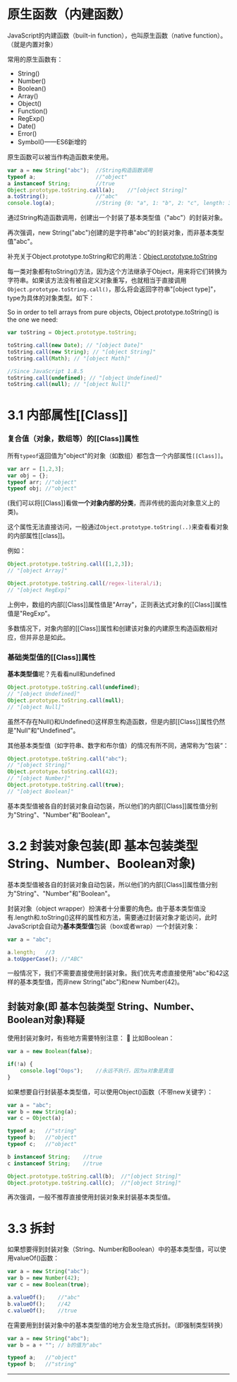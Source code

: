 # **原生函数（内建函数）**

JavaScript的内建函数（built-in function），也叫原生函数（native function）。（就是内置对象）

常用的原生函数有：
- String()
- Number()
- Boolean()
- Array()
- Object()
- Function()
- RegExp()
- Date()
- Error()
- Symbol()——ES6新增的

原生函数可以被当作构造函数来使用。
```js
var a = new String("abc");  //String构造函数调用
typeof a;                   //"object"
a instanceof String;        //true
Object.prototype.toString.call(a);    //"[object String]"
a.toString();               //"abc"
console.log(a);             //String {0: "a", 1: "b", 2: "c", length: 3, [[PrimitiveValue]]: "abc"}  这是对象序列化
```

通过String构造函数调用，创建出一个封装了基本类型值（"abc"）的封装对象。

再次强调，new String("abc")创建的是字符串"abc"的封装对象，而非基本类型值"abc"。

补充关于Object.prototype.toString和它的用法：[Object.prototype.toString](http://luxiyalu.com/object-prototype-tostring-call/)

每一类对象都有toString()方法，因为这个方法继承于Object，用来将它们转换为字符串。如果该方法没有被自定义对象重写，也就相当于直接调用`Object.prototype.toString.call()`，那么将会返回字符串"[object type]"，type为具体的对象类型。如下：

So in order to tell arrays from pure objects, Object.prototype.toString() is the one we need:
```js
var toString = Object.prototype.toString;

toString.call(new Date); // "[object Date]"
toString.call(new String); // "[object String]"
toString.call(Math); // "[object Math]"

//Since JavaScript 1.8.5
toString.call(undefined); // "[object Undefined]"
toString.call(null); // "[object Null]"
```


# 3.1 内部属性[[Class]]

### 复合值（对象，数组等）的[[Class]]属性
所有`typeof`返回值为"object"的对象（如数组）都包含一个内部属性`[[Class]]`。
```js
var arr = [1,2,3];
var obj = {};
typeof arr; //"object"
typeof obj; //"object"
```
(我们可以将[[Class]]看做**一个对象内部的分类**，而非传统的面向对象意义上的类)。

这个属性无法直接访问，一般通过`Object.prototype.toString(..)`来查看看对象的内部属性[[class]]。

例如：
```js
Object.prototype.toString.call([1,2,3]);
// "[object Array]"

Object.prototype.toString.call(/regex-literal/i);
// "[object RegExp]"
```

上例中，数组的内部[[Class]]属性值是"Array"，正则表达式对象的[[Class]]属性值是"RegExp"。

多数情况下，对象内部的[[Class]]属性和创建该对象的内建原生构造函数相对应，但并非总是如此。


### 基础类型值的[[Class]]属性

**基本类型值**呢？先看看null和undefined
```js
Object.prototype.toString.call(undefined); 
// "[object Undefined]"
Object.prototype.toString.call(null); 
// "[object Null]"
```

虽然不存在Null()和Undefined()这样原生构造函数，但是内部[[Class]]属性仍然是"Null"和"Undefined"。

其他基本类型值（如字符串、数字和布尔值）的情况有所不同，通常称为”包装“：
```js
Object.prototype.toString.call("abc");
// "[object String]"
Object.prototype.toString.call(42);
// "[object Number]"
Object.prototype.toString.call(true);
// "[object Boolean]"
```
基本类型值被各自的封装对象自动包装，所以他们的内部[[Class]]属性值分别为"String"、"Number"和"Boolean"。


# 3.2 封装对象包装(即 基本包装类型 String、Number、Boolean对象)

基本类型值被各自的封装对象自动包装，所以他们的内部[[Class]]属性值分别为"String"、"Number"和"Boolean"。

封装对象（object wrapper）扮演者十分重要的角色。由于基本类型值没有.length和.toString()这样的属性和方法，需要通过封装对象才能访问，此时JavaScript会自动为**基本类型值**包装（box或者wrap）一个封装对象：
```js
var a = "abc";

a.length;   //3
a.toUpperCase(); //"ABC" 
```

一般情况下，我们不需要直接使用封装对象。我们优先考虑直接使用"abc"和42这样的基本类型值，而非new String("abc")和new Number(42)。


## 封装对象(即 基本包装类型 String、Number、Boolean对象)释疑

使用封装对象时，有些地方需要特别注意：

比如Boolean：
```js
var a = new Boolean(false);

if(!a) {
    console.log("Oops");    //永远不执行，因为a对象是真值
}
```

如果想要自行封装基本类型值，可以使用Object()函数（不带new关键字）：
```js
var a = "abc";
var b = new String(a);
var c = Object(a);

typeof a;   //"string"
typeof b;   //"object"
typeof c;   //"object"

b instanceof String;    //true 
c instanceof String;    //true

Object.prototype.toString.call(b);  //"[object String]"
Object.prototype.toString.call(c);  //"[object String]"
```

再次强调，一般不推荐直接使用封装对象来封装基本类型值。


# 3.3 拆封

如果想要得到封装对象（String、Number和Boolean）中的基本类型值，可以使用valueOf()函数：
```js
var a = new String("abc");
var b = new Number(42);
var c = new Boolean(true);

a.valueOf();    //"abc"
b.valueOf();    //42
c.valueOf();    //true
```

在需要用到封装对象中的基本类型值的地方会发生隐式拆封。（即强制类型转换）
```js
var a = new String("abc");
var b = a + ""; // b的值为"abc"

typeof a;   //"object"
typeof b;   //"string"
```


-----
